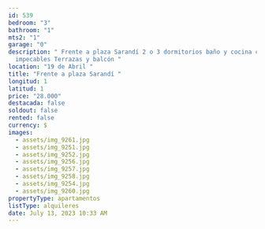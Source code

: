 ```yaml
---
id: 539
bedroom: "3"
bathroom: "1"
mts2: "1"
garage: "0"
description: " Frente a plaza Sarandí 2 o 3 dormitorios baño y cocina comedor
  impecables Terrazas y balcón "
location: "19 de Abril "
title: "Frente a plaza Sarandí "
longitud: 1
latitud: 1
price: "28.000"
destacada: false
soldout: false
rented: false
currency: $
images:
  - assets/img_9261.jpg
  - assets/img_9251.jpg
  - assets/img_9252.jpg
  - assets/img_9256.jpg
  - assets/img_9257.jpg
  - assets/img_9258.jpg
  - assets/img_9254.jpg
  - assets/img_9260.jpg
propertyType: apartamentos
listType: alquileres
date: July 13, 2023 10:33 AM
---
```

